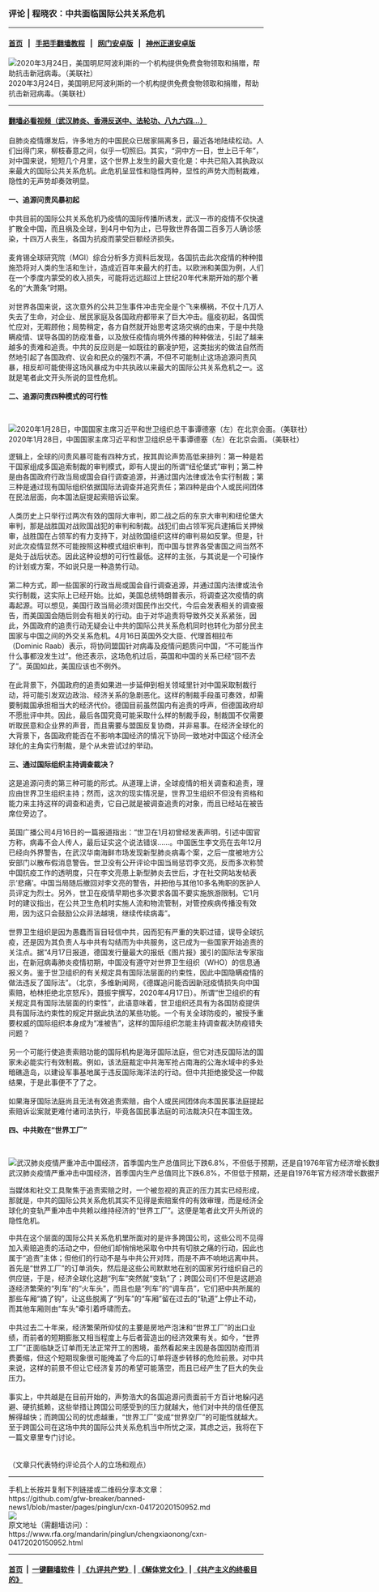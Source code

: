 ### 评论 | 程晓农：中共面临国际公共关系危机
------------------------

#### [首页](https://github.com/gfw-breaker/banned-news1/blob/master/README.md) &nbsp;&nbsp;|&nbsp;&nbsp; [手把手翻墙教程](https://github.com/gfw-breaker/guides/wiki) &nbsp;&nbsp;|&nbsp;&nbsp; [网门安卓版](https://github.com/oGate2/oGate) &nbsp;&nbsp;|&nbsp;&nbsp; [神州正道安卓版](https://github.com/SzzdOgate/update) 



<div id="headerimg">
 <img alt="2020年3月24日，美国明尼阿波利斯的一个机构提供免费食物领取和捐赠，帮助抗击新冠病毒。（美联社）" src="https://www.rfa.org/mandarin/pinglun/chengxiaonong/cxn-04172020150952.html/AP_20083764399169.jpg/@@images/93d2e75b-a2b8-4386-8a61-99f23cef283b.jpeg" title="2020年3月24日，美国明尼阿波利斯的一个机构提供免费食物领取和捐赠，帮助抗击新冠病毒。（美联社）"/>
 <div id="headerimgcontents">
  <div id="headerimgcaption">
   <span>
    2020年3月24日，美国明尼阿波利斯的一个机构提供免费食物领取和捐赠，帮助抗击新冠病毒。（美联社）
   </span>
   <!-- zoomattribute -->
  </div>
  <!-- headerimgcaption -->
 </div>
 <!-- headerimagecontents -->
</div>

<hr/>


#### [翻墙必看视频（武汉肺炎、香港反送中、法轮功、八九六四...）](https://github.com/gfw-breaker/banned-news1/blob/master/pages/link3.md)

<div id="storytext">
 <div>
  <div class="slot_header">
  </div>
 </div>
 <p>
  自肺炎疫情爆发后，许多地方的中国民众已居家隔离多日，最近各地陆续松动。人们出得门来，柳枝春意之间，似乎一切照旧。其实，“洞中方一日，世上已千年”，对中国来说，短短几个月里，这个世界上发生的最大变化是：中共已陷入其执政以来最大的国际公共关系危机。此危机呈显性和隐性两种，显性的声势大而制裁难，隐性的无声势却奏效明显。
  <br/>
  <br/>
  <b>
   一、追源问责风暴初起
  </b>
  <br/>
  <br/>
  中共目前的国际公共关系危机乃疫情的国际传播所诱发，武汉一市的疫情不仅快速扩散全中国，而且祸及全球，到4月中旬为止，已导致世界各国二百多万人确诊感染，十四万人丧生，各国为抗疫而蒙受巨额经济损失。
  <br/>
  <br/>
  麦肯锡全球研究院（MGI）综合分析多方资料后发现，各国抗击此次疫情的种种措施恐将对人类的生活和生计，造成近百年来最大的打击。以欧洲和美国为例，人们在一个季度内蒙受的收入损失，可能将远远超过上世纪20年代末期开始的那个著名的“大萧条”时期。
  <br/>
  <br/>
  对世界各国来说，这次意外的公共卫生事件冲击完全是个飞来横祸，不仅十几万人失去了生命，对企业、居民家庭及各国政府都带来了巨大冲击。瘟疫初起，各国慌忙应对，无暇顾他；局势稍定，各方自然就开始思考这场灾祸的由来，于是中共隐瞒疫情、误导各国的防疫准备，以及放任疫情向境外传播的种种做法，引起了越来越多的责难和追责。中共的反应则是一如既往的霸凌护短，这类拙劣的做法自然而然地引起了各国政府、议会和民众的强烈不满，不但不可能制止这场追源问责风暴，相反却可能使得这场风暴成为中共执政以来最大的国际公共关系危机之一。这就是笔者此文开头所说的显性危机。
  <br/>
  <br/>
  <b>
   二、追源问责四种模式的可行性
  </b>
 </p>
 <p>
  <b>
  </b>
  <br/>
  <div class="image-inline captioned" style="width:2500px;">
   <div style="width:2500px;">
    <img alt="2020年1月28日，中国国家主席习近平和世卫组织总干事谭德塞（左）在北京会面。（美联社）" src="https://www.rfa.org/mandarin/pinglun/linbaohua/lbh-02032020105530.html/1" title="2020年1月28日，中国国家主席习近平和世卫组织总干事谭德塞（左）在北京会面。（美联社）"/>
   </div>
   <div class="image-caption">
    <span style="width:2500px;">
     2020年1月28日，中国国家主席习近平和世卫组织总干事谭德塞（左）在北京会面。（美联社）
    </span>
    <span class="copyright">
    </span>
   </div>
  </div>
 </p>
 <p>
  逻辑上，全球的问责风暴可能有四种方式，按其舆论声势高低来排列：第一种是若干国家组成多国追索制裁的审判模式，即有人提出的所谓“纽伦堡式”审判；第二种是由各国政府行政当局或国会自行调查追源，并通过国内法律或法令实行制裁；第三种是通过现有国际组织依据国际法调查并追究责任；第四种是由个人或民间团体在民法层面，向本国法庭提起索赔诉讼案。
  <br/>
  <br/>
  人类历史上只举行过两次有效的国际大审判，即二战之后的东京大审判和纽伦堡大审判，那是战胜国对战败国战犯的审判和制裁。战犯们由占领军宪兵逮捕后关押候审，战胜国在占领军的有力支持下，对战败国组织这样的审判易如反掌。但是，针对此次疫情显然不可能按照这种模式组织审判，而中国与世界各受害国之间当然不是处于战后状态。因此这种设想的可行性最低。这样的主张，与其说是一个可操作的计划或方案，不如说只是一种造势行动。
  <br/>
  <br/>
  第二种方式，即一些国家的行政当局或国会自行调查追源，并通过国内法律或法令实行制裁，这实际上已经开始。比如，美国总统特朗普表示，将调查这次疫情的病毒起源。可以想见，美国行政当局必须对国民作出交代，今后会发表相关的调查报告，而美国国会随后则会有相关的行动。由于对华追责将导致外交关系紧张，因此，外国政府的追责行动无疑会让中共的国际公共关系危机同时也转化为部分民主国家与中国之间的外交关系危机。4月16日英国外交大臣、代理首相拉布（Dominic Raab）表示，将协同盟国针对病毒及疫情问题质问中国，“不可能当作什么事都没发生过”。他还表示，这场危机过后，英国和中国的关系已经“回不去了”。英国如此，美国应该也不例外。
  <br/>
  <br/>
  在此背景下，外国政府的追责如果进一步延伸到相关领域里针对中国采取制裁行动，将可能引发双边政治、经济关系的急剧恶化。这样的制裁手段虽可奏效，却需要制裁国承担相当大的经济代价。德国目前虽然国内有追责的呼声，但德国政府却不愿批评中共。因此，最后各国究竟可能采取什么样的制裁手段，制裁国不仅需要听取民意和企业界的声音，而且需要与盟国反复协商，并非易事。在经济全球化的大背景下，各国政府能否在不影响本国经济的情况下协同一致地对中国这个经济全球化的主角实行制裁，是个从未尝试过的举动。
  <br/>
  <br/>
  <b>
   三、通过国际组织主持调查裁决？
  </b>
  <br/>
  <br/>
  这是追源问责的第三种可能的形式。从道理上讲，全球疫情的相关调查和追责，理应由世界卫生组织主持；然而，这次的现实情况是，世界卫生组织不但没有资格和能力来主持这样的调查和追责，它自己就是被调查追责的对象，而且已经站在被告席位旁边了。
  <br/>
  <br/>
  英国广播公司4月16日的一篇报道指出：“世卫在1月初曾经发表声明，引述中国官方称，病毒不会人传人，最后证实这个说法错误……。中国医生李文亮在去年12月已经向外界警告，在武汉华南海鲜市场发现新型肺炎病毒个案，之后一度被地方公安部门以散布假消息警告。世卫没有公开评论中国当局惩罚李文亮，反而多次称赞中国抗疫工作的透明度，只在李文亮患上新型肺炎去世后，才在社交网站发帖表示‘悲痛’。中国当局随后撤回对李文亮的警告，并把他与其他10多名殉职的医护人员评定为烈士。另外，世卫在疫情早期也多次要求各国不要实施旅游限制。它1月时的建议指出，在公共卫生危机时实施人流和物流管制，对管控疾病传播没有效用，因为这只会鼓励公众非法越境，继续传续病毒”。
  <br/>
  <br/>
  世界卫生组织是因为愚蠢而盲目轻信中共，因而犯有严重的失职过错，误导全球抗疫，还是因为其负责人与中共有勾结而为中共服务，这已成为一些国家开始追责的关注点。据“4月17日报道，德国发行量最大的报纸《图片报》援引的国际法专家指出，在新冠病毒肺炎疫情初期，中国没有遵守对世界卫生组织（WHO）的信息通报义务。鉴于世卫组织的有关规定具有国际法层面的约束性，因此中国隐瞒疫情的做法违反了国际法”。（北京，多维新闻网，《德媒追问能否因新冠疫情损失向中国索赔，柏林拒绝北京怒斥》，聂振宇撰写，2020年4月17日）。所谓“世卫组织的有关规定具有国际法层面的约束性”，此语意味着，世卫组织还具有为各国防疫提供具有国际法约束性的规定并据此执法的某些功能。一个有关全球防疫的，被授予重要权威的国际组织本身成为“准被告”，这样的国际组织怎能主持调查裁决防疫错失问题？
  <br/>
  <br/>
  另一个可能行使追责索赔功能的国际机构是海牙国际法庭，但它对违反国际法的国家未必能实行有效制裁。例如，该法庭裁定中共海军抢占南海的公海水域中的多处暗礁造岛，以建设军事基地属于违反国际海洋法的行动。但中共拒绝接受这一仲裁结果，于是此事便不了了之。
  <br/>
  <br/>
  如果海牙国际法庭尚且无法有效追责索赔，由个人或民间团体向本国民事法庭提起索赔诉讼案就更难付诸司法执行，毕竟各国民事法庭的司法裁决只在本国生效。
  <br/>
  <br/>
  <b>
   四、中共败在“世界工厂”
  </b>
 </p>
 <p>
  <b>
  </b>
  <br/>
  <div class="image-inline captioned" style="width:2500px;">
   <div style="width:2500px;">
    <img alt="武汉肺炎疫情严重冲击中国经济，首季国内生产总值同比下跌6.8%，不但低于预期，还是自1976年官方经济增长数据开始发布以来首次录得负增长。" src="https://www.rfa.org/mandarin/yataibaodao/jingmao/gf1-04172020070927.html/589e957f4e2d65ad.jpg" title="武汉肺炎疫情严重冲击中国经济，首季国内生产总值同比下跌6.8%，不但低于预期，还是自1976年官方经济增长数据开始发布以来首次录得负增长。"/>
   </div>
   <div class="image-caption">
    <span style="width:2500px;">
     武汉肺炎疫情严重冲击中国经济，首季国内生产总值同比下跌6.8%，不但低于预期，还是自1976年官方经济增长数据开始发布以来首次录得负增长。
    </span>
    <span class="copyright">
     Photo: RFA
    </span>
   </div>
  </div>
 </p>
 <p>
  当媒体和社交工具聚焦于追责索赔之时，一个被忽视的真正的压力其实已经形成，那就是，中共的国际公共关系危机其实不见得是索赔案件的有效审理，而是经济全球化的变轨严重冲击中共赖以维持经济的“世界工厂”。这便是笔者此文开头所说的隐性危机。
 </p>
 <p>
  中共在这个层面的国际公共关系危机里所面对的是许多跨国公司，这些公司不见得加入索赔追责的活动之中，但他们却悄悄地采取令中共有切肤之痛的行动，因此也属于“追责”主体；但他们的行动不是与中共公开对阵，而是不声不响地远离中共。首先是“世界工厂”的订单消失，然后是这些公司默默地在别的国家另行组织自己的供应链，于是，经济全球化这趟“列车”突然就“变轨”了；跨国公司们不但是这趟追逐经济繁荣的“列车”的“火车头”，而且也是“列车”的“调车员”，它们把中共所属的那些车厢“摘了钩”，让这些脱离了“列车”的“车厢”留在过去的“轨道”上停止不动，而其他车厢则由“车头”牵引着呼啸而去。
  <br/>
  <br/>
  中共过去二十年来，经济繁荣所仰仗的主要是房地产泡沫和“世界工厂”的出口业绩，而前者的短期膨胀又相当程度上与后者营造出的经济效果有关。如今，“世界工厂”正面临缺乏订单而无法正常开工的困境，虽然看起来主因是各国因防疫而消费萎缩，但这个短期现象很可能掩盖了今后的订单将逐步转移的危险前景。对中共来说，这样的前景不但让它经济复苏的希望可能落空，而且已经产生了巨大的失业压力。
  <br/>
  <br/>
  事实上，中共越是在目前开始的，声势浩大的各国追源问责面前千方百计地躲闪逃避、硬抗抵赖，这些举措让跨国公司感受到的压力就越大，他们对中共的信任便瓦解得越快；而跨国公司的忧虑越重，“世界工厂”变成“世界空厂”的可能性就越大。至于跨国公司在这场中共的国际公共关系危机当中所忧之深，其虑之远，我将在下一篇文章里专门讨论。
  <br/>
  <br/>
  <br/>
  （文章只代表特约评论员个人的立场和观点）
 </p>
</div>

<hr/>
手机上长按并复制下列链接或二维码分享本文章：<br/>
https://github.com/gfw-breaker/banned-news1/blob/master/pages/pinglun/cxn-04172020150952.md <br/>
<a href='https://github.com/gfw-breaker/banned-news1/blob/master/pages/pinglun/cxn-04172020150952.md'><img src='https://github.com/gfw-breaker/banned-news1/blob/master/pages/pinglun/cxn-04172020150952.md.png'/></a> <br/>
原文地址（需翻墙访问）：https://www.rfa.org/mandarin/pinglun/chengxiaonong/cxn-04172020150952.html


------------------------
#### [首页](https://github.com/gfw-breaker/banned-news1/blob/master/README.md) &nbsp;|&nbsp; [一键翻墙软件](https://github.com/gfw-breaker/nogfw/blob/master/README.md) &nbsp;| [《九评共产党》](https://github.com/gfw-breaker/9ping.md/blob/master/README.md#九评之一评共产党是什么) | [《解体党文化》](https://github.com/gfw-breaker/jtdwh.md/blob/master/README.md) | [《共产主义的终极目的》](https://github.com/gfw-breaker/gczydzjmd.md/blob/master/README.md)


<img src='http://gfw-breaker.win/banned-news1/pages/pinglun/cxn-04172020150952.md' width='0px' height='0px'/>